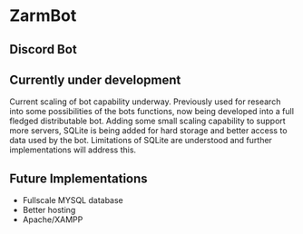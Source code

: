 # ZarmBot
## Discord Bot
## Currently under development
Current scaling of bot capability underway.
Previously used for research into some possibilities of the bots functions, now being developed into a full fledged distributable bot.
Adding some small scaling capability to support more servers, SQLite is being added for hard storage and better access
to data used by the bot.
Limitations of SQLite are understood and further implementations will address this.

## Future Implementations
- Fullscale MYSQL database
- Better hosting
- Apache/XAMPP
